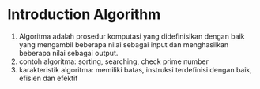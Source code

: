 # Introduction Algorithm

1. Algoritma adalah prosedur komputasi yang didefinisikan dengan baik yang mengambil beberapa nilai sebagai input dan menghasilkan beberapa nilai sebagai output.
2. contoh algoritma: sorting, searching, check prime number
3. karakteristik algoritma: memiliki batas, instruksi terdefinisi dengan baik, efisien dan efektif